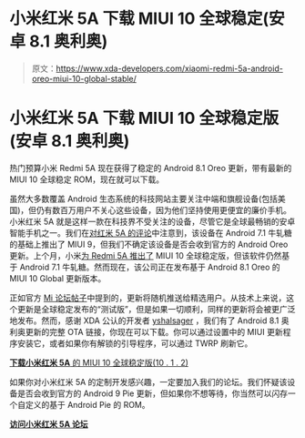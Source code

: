 # 小米红米 5A 下载 MIUI 10 全球稳定(安卓 8.1 奥利奥)

> 原文：<https://www.xda-developers.com/xiaomi-redmi-5a-android-oreo-miui-10-global-stable/>

# 小米红米 5A 下载 MIUI 10 全球稳定版(安卓 8.1 奥利奥)

热门预算小米 Redmi 5A 现在获得了稳定的 Android 8.1 Oreo 更新，带有最新的 MIUI 10 全球稳定 ROM，现在就可以下载。

虽然大多数覆盖 Android 生态系统的科技网站主要关注中端和旗舰设备(包括美国)，但仍有数百万用户不关心这些设备，因为他们坚持使用更便宜的廉价手机。小米红米 5A 就是这样一款在科技界不受关注的设备，尽管它是全球最畅销的安卓智能手机之一。我们在[对红米 5A 的评论](https://www.xda-developers.com/xiaomi-redmi-5a-xda-mini-review-buy/)中注意到，该设备在 Android 7.1 牛轧糖的基础上推出了 MIUI 9，但我们不确定该设备是否会收到官方的 Android Oreo 更新。上个月，小米[为 Redmi 5A 推出了](https://www.xda-developers.com/download-miui-10-global-stable-for-the-xiaomi-redmi-5-5a/) MIUI 10 全球稳定版，但该软件仍然基于 Android 7.1 牛轧糖。然而现在，该公司正在发布基于 Android 8.1 Oreo 的 MIUI 10 Global 更新版本。

正如官方 [Mi 论坛帖子](https://en.miui.com/thread-4897620-1-1.html)中提到的，更新将随机推送给精选用户。从技术上来说，这个更新是全球稳定发布的“测试版”，但是如果一切顺利，同样的更新将会被更广泛地发布。然而，感谢 XDA 公认的开发者 [yshalsager](https://forum.xda-developers.com/member.php?u=6084385) ，我们有了 Android 8.1 奥利奥更新的完整 OTA 链接，你现在可以下载。你可以通过设置中的 MIUI 更新程序安装它，或者如果你有解锁的引导程序，可以通过 TWRP 刷新它。

[**下载小米红米 5A** 的 MIUI 10 全球稳定版(10 . 1 . 2)](http://bigota.d.miui.com/V10.1.2.0.OCKMIFI/miui_HM5AGlobal_V10.1.2.0.OCKMIFI_423275627c_8.1.zip)

如果你对小米红米 5A 的定制开发感兴趣，一定要加入我们的论坛。我们怀疑该设备是否会收到官方的 Android 9 Pie 更新，但如果你不想等待，你当然可以闪存一个自定义的基于 Android Pie 的 ROM。

[**访问小米红米 5A 论坛**](https://forum.xda-developers.com/xiaomi-redmi-5a)